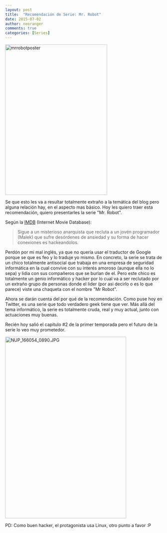 ```yaml
---
layout: post
title:  "Recomendación de Serie: Mr. Robot"
date: 2015-07-02
author: neoranger
comments: true
categories: [Series]
---
```

<img class="  wp-image-2647 aligncenter" src="https://blogneositelinux.files.wordpress.com/2016/10/mrrobotposter.jpg" alt="mrrobotposter" width="327" height="482" />

Se que esto les va a resultar totalmente extraño a la temática del blog pero alguna relación hay, en el aspecto mas básico.
Hoy les quiero traer esta recomendación, quiero presentarles la serie "Mr. Robot".

Según la <a href="http://www.imdb.com/title/tt4158110/?ref_=nv_sr_1">IMDB</a> (Internet Movie Database):

<blockquote>Sigue a un misterioso anarquista que recluta a un jovén programador (Malek) que sufre desórdenes de ansiedad y su forma de hacer conexiones es hackeandolos.</blockquote>

Perdón por mi mal inglés, ya que no quería usar el traductor de Google porque se que es feo y lo traduje yo mismo. En concreto, la serie se trata de un chico totalmente antisocial que trabaja en una empresa de seguridad informática en la cual convive con su interés amoroso (aunque ella no lo sepa) y lidia con sus compañeros que se burlan de el. Pero este chico es totalmente un genio informático y hacker por lo cual va a ser reclutado por un extraño grupo de personas donde el lider (por asi decirlo o es lo que parece) viste una chaqueta con el nombre "Mr Robot".

Ahora se darán cuenta del por qué de la recomendación. Como puse hoy en Twitter, es una serie que todo verdadero geek tiene que ver. Más allá del tema informático, la serie es totalmente cruda, real y muy actual, junto con actuaciones muy buenas.

Recién hoy salió el capitulo #2 de la primer temporada pero el futuro de la serie lo veo muy prometedor.

<img class="  wp-image-2642 aligncenter" src="https://blogneositelinux.files.wordpress.com/2016/10/mr_robot_a_p.jpg" alt="NUP_166054_0890.JPG" width="388" height="582" />

PD: Como buen hacker, el protagonista usa Linux, otro punto a favor :P
